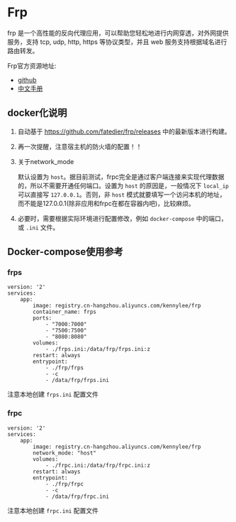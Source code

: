 # Frp

frp 是一个高性能的反向代理应用，可以帮助您轻松地进行内网穿透，对外网提供服务，支持 tcp, udp, http, https 等协议类型，并且 web 服务支持根据域名进行路由转发。

Frp官方资源地址:

* [github](https://github.com/fatedier/frp)
* [中文手册](https://github.com/fatedier/frp/blob/master/README_zh.md)

## docker化说明

1. 自动基于 https://github.com/fatedier/frp/releases 中的最新版本进行构建。
2. 再一次提醒，注意宿主机的防火墙的配置！！
3. 关于network_mode

	默认设置为 `host`。据目前测试，frpc完全是通过客户端连接来实现代理数据的，所以不需要开通任何端口。设置为 `host` 的原因是，一般情况下 `local_ip` 可以直接写 `127.0.0.1`。否则，非 `host` 模式就要填写一个访问本机的地址，而不能是127.0.0.1(除非应用和frpc在都在容器内吧)，比较麻烦。

4. 必要时，需要根据实际环境进行配置修改，例如 `docker-compose` 中的端口，或 `.ini` 文件。

## Docker-compose使用参考

### frps

```
version: '2'
services:
    app:
        image: registry.cn-hangzhou.aliyuncs.com/kennylee/frp
        container_name: frps
        ports:
            - "7000:7000"
            - "7500:7500"
            - "8080:8080"
        volumes:
            - ./frps.ini:/data/frp/frps.ini:z
        restart: always
        entrypoint:
            - ./frp/frps
            - -c
            - /data/frp/frps.ini
```

注意本地创建 `frps.ini` 配置文件

### frpc

```
version: '2'
services:
    app:
        image: registry.cn-hangzhou.aliyuncs.com/kennylee/frp
        network_mode: "host"
        volumes:
            - ./frpc.ini:/data/frp/frpc.ini:z
        restart: always
        entrypoint:
            - ./frp/frpc
            - -c
            - /data/frp/frpc.ini
```

注意本地创建 `frpc.ini` 配置文件

